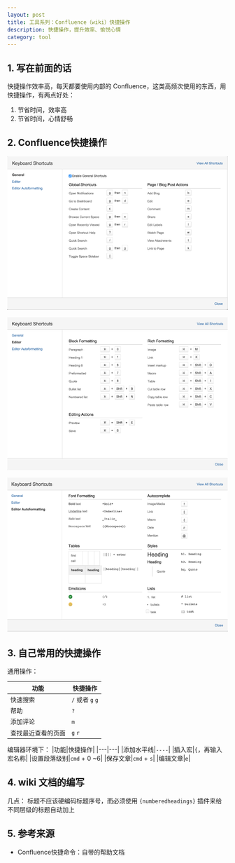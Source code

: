 ```yaml
---
layout: post
title: 工具系列：Confluence（wiki）快捷操作
description: 快捷操作，提升效率、愉悦心情
category: tool 
---
```


## 1. 写在前面的话

快捷操作效率高，每天都要使用内部的 Confluence，这类高频次使用的东西，用快捷操作，有两点好处：

1. 节省时间，效率高
1. 节省时间，心情舒畅

## 2. Confluence快捷操作
 
![](/images/tool-wiki/confluence-shortcuts-general.png)

![](/images/tool-wiki/confluence-shortcut-editor.png)

![](/images/tool-wiki/confluence-shortcut-editor-auto-format.png)
 


## 3. 自己常用的快捷操作

通用操作：

|功能|快捷操作|
|---|---|
|快速搜索| `/` 或者 `g` `g`|
|帮助|`?`|
|添加评论|`m`|
|查找最近查看的页面|`g` `r`|
 
编辑器环境下：
|功能|快捷操作|
|---|---|
|添加水平线|`----`|
|插入宏|`{`，再输入宏名称|
|设置段落级别|`cmd` + 0 ~6|
|保存文章|`cmd` + `s`|
|编辑文章|`e`|

## 4. wiki 文档的编写

几点：
标题不应该硬编码标题序号，而必须使用 `{numberedheadings}` 插件来给不同层级的标题自动加上
 
## 5. 参考来源

* Confluence快捷命令：自带的帮助文档











[NingG]:    http://ningg.github.com  "NingG"
